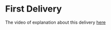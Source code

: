 
<head>

<h1>First Delivery</h1>

</head>
<body>
<p>
The video of explanation about this delivery <a href="https://www.youtube.com/watch?v=oCVye99bOr4">here</a> 
</p>
